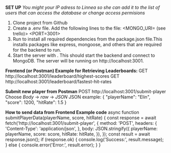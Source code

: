 **SET UP**
_You might your IP adress to Linnea so she can add it to the list of users that can access the database or change access permisions_

1. Clone project from Github
2. Create a .env file.
   Add the following lines to the file:
   <MONGO_URI= (see trello)>
   <PORT=3001>
3. Run <npm install> to install all required dependencies from the package.json file.This installs packages like express, mongoose, and others that are required for the backend to run.
4. Start the server with <npm start>. This should start the backend and connect to MongoDB. The server will be running on http://localhost:3001.

**Frontend (or Postman) Example for Retrieving Leaderboards:**
GET http://localhost:3001/leaderboard/highest-scores
GET http://localhost:3001/leaderboard/fastest-hit-rates

**Submit new player from Postman**
POST http://localhost:3001/submit-player
Choose _Body_ -> _raw_ -> _JSON_
JSON example:
{
"playerName": "Elin",
"score": 1200,
"hitRate": 1.5
}

**How to send data from Frontend Example code**
async function submitPlayerData(playerName, score, hitRate) {
const response = await fetch('http://localhost:3001/submit-player', {
method: 'POST',
headers: {
'Content-Type': 'application/json',
},
body: JSON.stringify({
playerName: playerName,
score: score,
hitRate: hitRate,
}),
});
const result = await response.json();
if (response.ok) {
console.log('Success:', result.message);
} else {
console.error('Error:', result.error);
}
}
